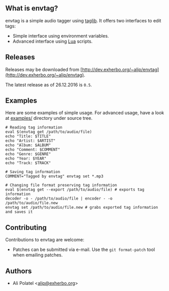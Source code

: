 ## What is envtag?

envtag is a simple audio tagger using [taglib](http://developer.kde.org/~wheeler/taglib.html).
It offers two interfaces to edit tags:

 * Simple interface using environment variables.
 * Advanced interface using [Lua](http://www.lua.org/) scripts.

## Releases

Releases may be downloaded from [http://dev.exherbo.org/~alip/envtag](http://dev.exherbo.org/~alip/envtag).

The latest release as of 26.12.2016 is `0.5`.

## Examples

Here are some examples of simple usage. For advanced usage, have a look at
[examples/](http://github.com/alip/envtag/tree/master/examples) directory under source tree.

    # Reading tag information
    eval $(envtag get /path/to/audio/file)
    echo "Title: $TITLE"
    echo "Artist: $ARTIST"
    echo "Album: $ALBUM"
    echo "Comment: $COMMENT"
    echo "Genre: $GENRE"
    echo "Year: $YEAR"
    echo "Track: $TRACK"

    # Saving tag information
    COMMENT="Tagged by envtag" envtag set *.mp3

    # Changing file format preserving tag information
    eval $(envtag get --export /path/to/audio/file) # exports tag information
    decoder -o - /path/to/audio/file | encoder - -o /path/to/audio/file.new
    envtag set /path/to/audio/file.new # grabs exported tag information and saves it

## Contributing

Contributions to envtag are welcome:

 * Patches can be submitted via e-mail. Use the `git format-patch` tool when
   emailing patches.

## Authors

 * Ali Polatel &lt;[alip@exherbo.org](mailto:alip@exherbo.org)&gt;

